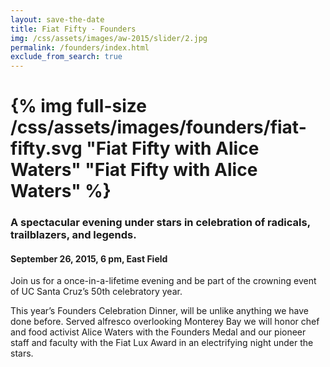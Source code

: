 ```yaml
---
layout: save-the-date
title: Fiat Fifty - Founders
img: /css/assets/images/aw-2015/slider/2.jpg
permalink: /founders/index.html
exclude_from_search: true
---
```

# {% img full-size /css/assets/images/founders/fiat-fifty.svg "Fiat Fifty with Alice Waters" "Fiat Fifty with Alice Waters" %}

### A spectacular evening under stars in celebration of radicals, trailblazers, and legends.

#### **September 26, 2015, 6 pm, East Field**

Join us for a once-in-a-lifetime evening and be part of the crowning event of UC Santa Cruz’s 50th celebratory year.

This year’s Founders Celebration Dinner, will be unlike anything we have done before. Served alfresco overlooking Monterey Bay we will honor chef and food activist Alice Waters with the Founders Medal and our pioneer staff and faculty with the Fiat Lux Award in an electrifying night under the stars.


